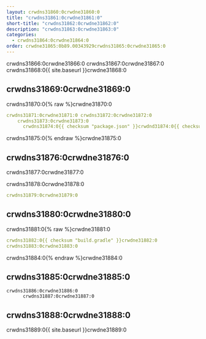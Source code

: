 ```yaml
---
layout: crwdns31860:0crwdne31860:0
title: "crwdns31861:0crwdne31861:0"
short-title: "crwdns31862:0crwdne31862:0"
description: "crwdns31863:0crwdne31863:0"
categories:
  - crwdns31864:0crwdne31864:0
order: crwdne31865:0b89.00343929crwdns31865:0crwdne31865:0
---
```

crwdns31866:0crwdne31866:0 crwdns31867:0crwdne31867:0 crwdns31868:0{{ site.baseurl }}crwdne31868:0

## crwdns31869:0crwdne31869:0

crwdns31870:0{% raw %}crwdne31870:0

```yaml
crwdns31871:0crwdne31871:0 crwdns31872:0crwdne31872:0
    crwdns31873:0crwdne31873:0
      crwdns31874:0{{ checksum "package.json" }}crwdnd31874:0{{ checksum "package.json" }}crwdne31874:0
```

crwdns31875:0{% endraw %}crwdne31875:0

## crwdns31876:0crwdne31876:0

crwdns31877:0crwdne31877:0

crwdns31878:0crwdne31878:0

```yaml
crwdns31879:0crwdne31879:0
```

## crwdns31880:0crwdne31880:0

crwdns31881:0{% raw %}crwdne31881:0

```yaml
crwdns31882:0{{ checksum "build.gradle" }}crwdne31882:0
crwdns31883:0crwdne31883:0
```

crwdns31884:0{% endraw %}crwdne31884:0

## crwdns31885:0crwdne31885:0

    crwdns31886:0crwdne31886:0
          crwdns31887:0crwdne31887:0
    
    

## crwdns31888:0crwdne31888:0

crwdns31889:0{{ site.baseurl }}crwdne31889:0